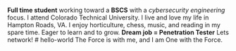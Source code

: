 **Full time student** working toward a **BSCS** with a *cybersecurity engineering* focus. I attend Colorado Technical University. I live and love my life in Hampton Roads, VA. I enjoy horticulture, chess, music, and reading in my spare time. Eager to learn and to grow. **Dream job = Penetration Tester** Lets network! # hello-world
The Force is with me, and I am One with the Force.
